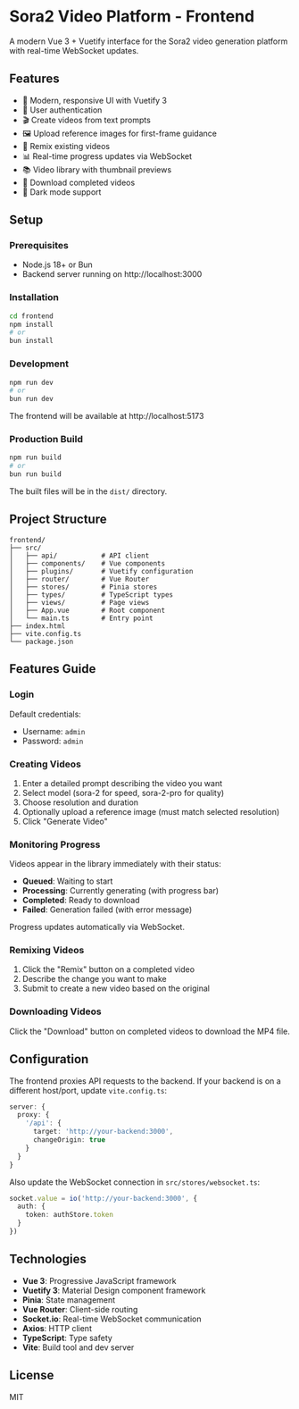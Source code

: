 # Sora2 Video Platform - Frontend

A modern Vue 3 + Vuetify interface for the Sora2 video generation platform with real-time WebSocket updates.

## Features

- 🎨 Modern, responsive UI with Vuetify 3
- 🔐 User authentication
- 🎬 Create videos from text prompts
- 🖼️ Upload reference images for first-frame guidance
- 🔄 Remix existing videos
- 📊 Real-time progress updates via WebSocket
- 📚 Video library with thumbnail previews
- 💾 Download completed videos
- 🌙 Dark mode support

## Setup

### Prerequisites

- Node.js 18+ or Bun
- Backend server running on http://localhost:3000

### Installation

```bash
cd frontend
npm install
# or
bun install
```

### Development

```bash
npm run dev
# or
bun run dev
```

The frontend will be available at http://localhost:5173

### Production Build

```bash
npm run build
# or
bun run build
```

The built files will be in the `dist/` directory.

## Project Structure

```
frontend/
├── src/
│   ├── api/           # API client
│   ├── components/    # Vue components
│   ├── plugins/       # Vuetify configuration
│   ├── router/        # Vue Router
│   ├── stores/        # Pinia stores
│   ├── types/         # TypeScript types
│   ├── views/         # Page views
│   ├── App.vue        # Root component
│   └── main.ts        # Entry point
├── index.html
├── vite.config.ts
└── package.json
```

## Features Guide

### Login

Default credentials:
- Username: `admin`
- Password: `admin`

### Creating Videos

1. Enter a detailed prompt describing the video you want
2. Select model (sora-2 for speed, sora-2-pro for quality)
3. Choose resolution and duration
4. Optionally upload a reference image (must match selected resolution)
5. Click "Generate Video"

### Monitoring Progress

Videos appear in the library immediately with their status:
- **Queued**: Waiting to start
- **Processing**: Currently generating (with progress bar)
- **Completed**: Ready to download
- **Failed**: Generation failed (with error message)

Progress updates automatically via WebSocket.

### Remixing Videos

1. Click the "Remix" button on a completed video
2. Describe the change you want to make
3. Submit to create a new video based on the original

### Downloading Videos

Click the "Download" button on completed videos to download the MP4 file.

## Configuration

The frontend proxies API requests to the backend. If your backend is on a different host/port, update `vite.config.ts`:

```typescript
server: {
  proxy: {
    '/api': {
      target: 'http://your-backend:3000',
      changeOrigin: true
    }
  }
}
```

Also update the WebSocket connection in `src/stores/websocket.ts`:

```typescript
socket.value = io('http://your-backend:3000', {
  auth: {
    token: authStore.token
  }
})
```

## Technologies

- **Vue 3**: Progressive JavaScript framework
- **Vuetify 3**: Material Design component framework
- **Pinia**: State management
- **Vue Router**: Client-side routing
- **Socket.io**: Real-time WebSocket communication
- **Axios**: HTTP client
- **TypeScript**: Type safety
- **Vite**: Build tool and dev server

## License

MIT

